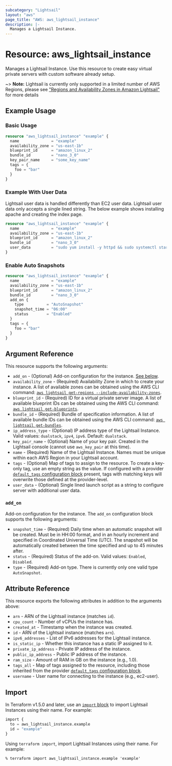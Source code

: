 ```yaml
---
subcategory: "Lightsail"
layout: "aws"
page_title: "AWS: aws_lightsail_instance"
description: |-
  Manages a Lightsail Instance.
---
```


# Resource: aws_lightsail_instance

Manages a Lightsail Instance. Use this resource to create easy virtual private servers with custom software already setup.

~> **Note:** Lightsail is currently only supported in a limited number of AWS Regions, please see ["Regions and Availability Zones in Amazon Lightsail"](https://lightsail.aws.amazon.com/ls/docs/overview/article/understanding-regions-and-availability-zones-in-amazon-lightsail) for more details

## Example Usage

### Basic Usage

```terraform
resource "aws_lightsail_instance" "example" {
  name              = "example"
  availability_zone = "us-east-1b"
  blueprint_id      = "amazon_linux_2"
  bundle_id         = "nano_3_0"
  key_pair_name     = "some_key_name"
  tags = {
    foo = "bar"
  }
}
```

### Example With User Data

Lightsail user data is handled differently than EC2 user data. Lightsail user data only accepts a single lined string. The below example shows installing apache and creating the index page.

```terraform
resource "aws_lightsail_instance" "example" {
  name              = "example"
  availability_zone = "us-east-1b"
  blueprint_id      = "amazon_linux_2"
  bundle_id         = "nano_3_0"
  user_data         = "sudo yum install -y httpd && sudo systemctl start httpd && sudo systemctl enable httpd && echo '<h1>Deployed via Terraform</h1>' | sudo tee /var/www/html/index.html"
}
```

### Enable Auto Snapshots

```terraform
resource "aws_lightsail_instance" "example" {
  name              = "example"
  availability_zone = "us-east-1b"
  blueprint_id      = "amazon_linux_2"
  bundle_id         = "nano_3_0"
  add_on {
    type          = "AutoSnapshot"
    snapshot_time = "06:00"
    status        = "Enabled"
  }
  tags = {
    foo = "bar"
  }
}
```

## Argument Reference

This resource supports the following arguments:

* `add_on` - (Optional) Add-on configuration for the instance. [See below](#add_on).
* `availability_zone` - (Required) Availability Zone in which to create your instance. A list of available zones can be obtained using the AWS CLI command: [`aws lightsail get-regions --include-availability-zones`](https://awscli.amazonaws.com/v2/documentation/api/latest/reference/lightsail/get-regions.html).
* `blueprint_id` - (Required) ID for a virtual private server image. A list of available blueprint IDs can be obtained using the AWS CLI command: [`aws lightsail get-blueprints`](https://awscli.amazonaws.com/v2/documentation/api/latest/reference/lightsail/get-blueprints.html).
* `bundle_id` - (Required) Bundle of specification information. A list of available bundle IDs can be obtained using the AWS CLI command: [`aws lightsail get-bundles`](https://awscli.amazonaws.com/v2/documentation/api/latest/reference/lightsail/get-bundles.html).
* `ip_address_type` - (Optional) IP address type of the Lightsail Instance. Valid values: `dualstack`, `ipv4`, `ipv6`. Default: `dualstack`.
* `key_pair_name` - (Optional) Name of your key pair. Created in the Lightsail console (cannot use `aws_key_pair` at this time).
* `name` - (Required) Name of the Lightsail Instance. Names must be unique within each AWS Region in your Lightsail account.
* `tags` - (Optional) Map of tags to assign to the resource. To create a key-only tag, use an empty string as the value. If configured with a provider [`default_tags` configuration block](https://registry.terraform.io/providers/hashicorp/aws/latest/docs#default_tags-configuration-block) present, tags with matching keys will overwrite those defined at the provider-level.
* `user_data` - (Optional) Single lined launch script as a string to configure server with additional user data.

### `add_on`

Add-on configuration for the instance. The `add_on` configuration block supports the following arguments:

* `snapshot_time` - (Required) Daily time when an automatic snapshot will be created. Must be in HH:00 format, and in an hourly increment and specified in Coordinated Universal Time (UTC). The snapshot will be automatically created between the time specified and up to 45 minutes after.
* `status` - (Required) Status of the add-on. Valid values: `Enabled`, `Disabled`.
* `type` - (Required) Add-on type. There is currently only one valid type `AutoSnapshot`.

## Attribute Reference

This resource exports the following attributes in addition to the arguments above:

* `arn` - ARN of the Lightsail instance (matches `id`).
* `cpu_count` - Number of vCPUs the instance has.
* `created_at` - Timestamp when the instance was created.
* `id` - ARN of the Lightsail instance (matches `arn`).
* `ipv6_addresses` - List of IPv6 addresses for the Lightsail instance.
* `is_static_ip` - Whether this instance has a static IP assigned to it.
* `private_ip_address` - Private IP address of the instance.
* `public_ip_address` - Public IP address of the instance.
* `ram_size` - Amount of RAM in GB on the instance (e.g., 1.0).
* `tags_all` - Map of tags assigned to the resource, including those inherited from the provider [`default_tags` configuration block](https://registry.terraform.io/providers/hashicorp/aws/latest/docs#default_tags-configuration-block).
* `username` - User name for connecting to the instance (e.g., ec2-user).

## Import

In Terraform v1.5.0 and later, use an [`import` block](https://developer.hashicorp.com/terraform/language/import) to import Lightsail Instances using their name. For example:

```terraform
import {
  to = aws_lightsail_instance.example
  id = "example"
}
```

Using `terraform import`, import Lightsail Instances using their name. For example:

```console
% terraform import aws_lightsail_instance.example 'example'
```
